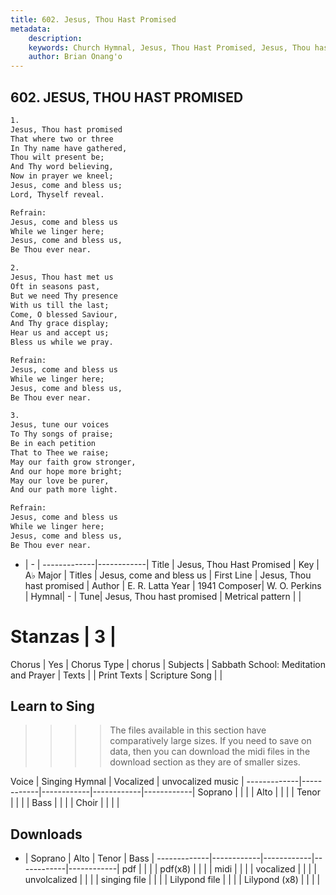 ```yaml
---
title: 602. Jesus, Thou Hast Promised
metadata:
    description: 
    keywords: Church Hymnal, Jesus, Thou Hast Promised, Jesus, Thou hast promised, Jesus, come and bless us
    author: Brian Onang'o
---
```



## 602. JESUS, THOU HAST PROMISED

```txt
1.
Jesus, Thou hast promised 
That where two or three 
In Thy name have gathered, 
Thou wilt present be; 
And Thy word believing, 
Now in prayer we kneel; 
Jesus, come and bless us; 
Lord, Thyself reveal. 

Refrain:
Jesus, come and bless us 
While we linger here; 
Jesus, come and bless us, 
Be Thou ever near. 

2.
Jesus, Thou hast met us 
Oft in seasons past, 
But we need Thy presence 
With us till the last; 
Come, O blessed Saviour, 
And Thy grace display; 
Hear us and accept us; 
Bless us while we pray. 

Refrain:
Jesus, come and bless us 
While we linger here; 
Jesus, come and bless us, 
Be Thou ever near. 

3.
Jesus, tune our voices 
To Thy songs of praise; 
Be in each petition 
That to Thee we raise; 
May our faith grow stronger, 
And our hope more bright; 
May our love be purer, 
And our path more light.

Refrain:
Jesus, come and bless us 
While we linger here; 
Jesus, come and bless us, 
Be Thou ever near. 

```

- |   -  |
-------------|------------|
Title | Jesus, Thou Hast Promised |
Key | A♭ Major |
Titles | Jesus, come and bless us |
First Line | Jesus, Thou hast promised |
Author | E. R. Latta
Year | 1941
Composer| W. O. Perkins |
Hymnal|  - |
Tune| Jesus, Thou hast promised |
Metrical pattern | |
# Stanzas | 3 |
Chorus | Yes |
Chorus Type | chorus |
Subjects | Sabbath School: Meditation and Prayer |
Texts |  |
Print Texts | 
Scripture Song |  |
  
## Learn to Sing

>>>> The files available in this section have comparatively large sizes. If you need to save on data, then you can download the midi files in the download section as they are of smaller sizes.

Voice |  Singing Hymnal | Vocalized | unvocalized music |
-------------|------------|------------|------------|------------|
Soprano | | | |
Alto | | | |
Tenor | | | |
Bass | | | |
Choir | | | |

## Downloads

- |  Soprano | Alto | Tenor | Bass |
-------------|------------|------------|------------|------------|
pdf | | | |
pdf(x8) | | | |
midi | | | |
vocalized | | | |
unvolcalized | | | |
singing file | | | |
Lilypond file | | | |
Lilypond (x8) | | | |
  
